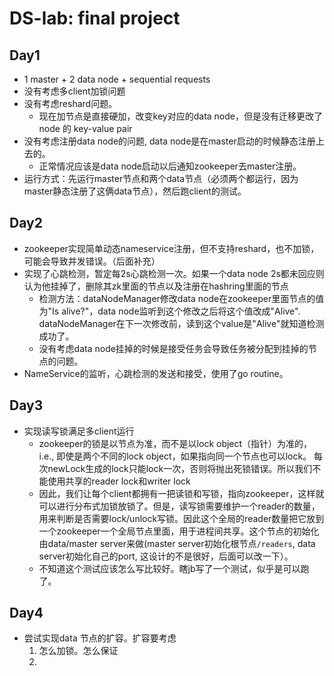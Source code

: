 # DS-lab: final project
## Day1
 * 1 master + 2 data node + sequential requests
 * 没有考虑多client加锁问题
 * 没有考虑reshard问题。
   * 现在加节点是直接硬加，改变key对应的data node，但是没有迁移更改了node 的 key-value pair
 * 没有考虑注册data node的问题, data node是在master启动的时候静态注册上去的。
    * 正常情况应该是data node启动以后通知zookeeper去master注册。
 * 运行方式：先运行master节点和两个data节点（必须两个都运行，因为master静态注册了这俩data节点），然后跑client的测试。
 
## Day2
 * zookeeper实现简单动态nameservice注册，但不支持reshard，也不加锁，可能会导致并发错误。（后面补充）
 * 实现了心跳检测，暂定每2s心跳检测一次。如果一个data node 2s都未回应则认为他挂掉了，删除其zk里面的节点以及注册在hashring里面的节点
    * 检测方法：dataNodeManager修改data node在zookeeper里面节点的值为"Is alive?"，data node监听到这个修改之后将这个值改成"Alive". dataNodeManager在下一次修改前，读到这个value是"Alive"就知道检测成功了。
    * 没有考虑data node挂掉的时候是接受任务会导致任务被分配到挂掉的节点的问题。  
 * NameService的监听，心跳检测的发送和接受，使用了go routine。
 
## Day3 
 * 实现读写锁满足多client运行 
    * zookeeper的锁是以节点为准，而不是以lock object（指针）为准的，i.e., 即使是两个不同的lock object，如果指向同一个节点也可以lock。
    每次newLock生成的lock只能lock一次，否则将抛出死锁错误。所以我们不能使用共享的reader lock和writer lock
    * 因此，我们让每个client都拥有一把读锁和写锁，指向zookeeper，这样就可以进行分布式加锁放锁了。但是，读写锁需要维护一个reader的数量，用来判断是否需要lock/unlock写锁。因此这个全局的reader数量把它放到一个zookeeper一个全局节点里面，用于进程间共享。这个节点的初始化由data/master server来做(master server初始化根节点`/readers`, data server初始化自己的port, 这设计的不是很好，后面可以改一下）。
    * 不知道这个测试应该怎么写比较好。瞎jb写了一个测试，似乎是可以跑了。
    
## Day4
 * 尝试实现data 节点的扩容。扩容要考虑
   1. 怎么加锁。怎么保证
   2. 